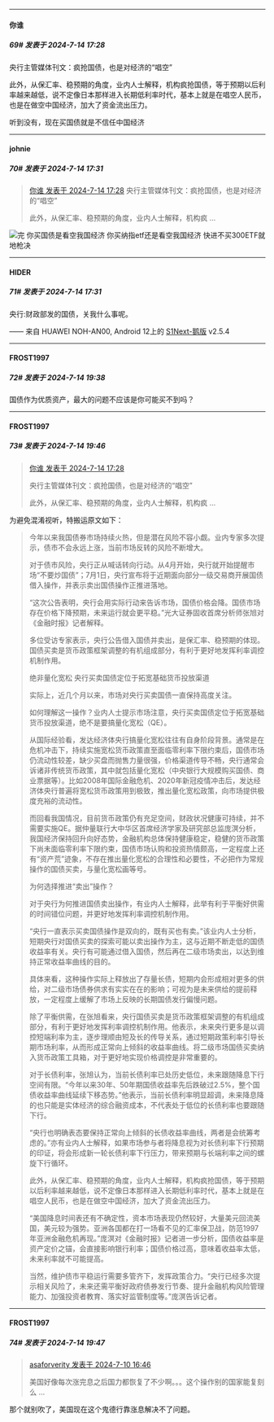 ﻿
*****

####  你谁  
##### 69#       发表于 2024-7-14 17:28

央行主管媒体刊文：疯抢国债，也是对经济的“唱空”

此外，从保汇率、稳预期的角度，业内人士解释，机构疯抢国债，等于预期以后利率越来越低，说不定像日本那样进入长期低利率时代，基本上就是在唱空人民币，也是在做空中国经济，加大了资金流出压力。

听到没有，现在买国债就是不信任中国经济

*****

####  johnie  
##### 70#       发表于 2024-7-14 17:31

<blockquote><a href="httphttps://bbs.saraba1st.com/2b/forum.php?mod=redirect&amp;goto=findpost&amp;pid=65582130&amp;ptid=2190858" target="_blank">你谁 发表于 2024-7-14 17:28</a>
央行主管媒体刊文：疯抢国债，也是对经济的“唱空”

此外，从保汇率、稳预期的角度，业内人士解释，机构疯 ...</blockquote>
<img src="https://static.saraba1st.com/image/smiley/face2017/067.png" referrerpolicy="no-referrer">完
你买国债是看空我国经济
你买纳指etf还是看空我国经济
快进不买300ETF就地枪决

*****

####  HIDER  
##### 71#       发表于 2024-7-14 17:31

央行:财政部发的国债，关我什么事呢。

—— 来自 HUAWEI NOH-AN00, Android 12上的 [S1Next-鹅版](https://github.com/ykrank/S1-Next/releases) v2.5.4


*****

####  FROST1997  
##### 72#       发表于 2024-7-14 19:38

国债作为优质资产，最大的问题不应该是你可能买不到吗？


*****

####  FROST1997  
##### 73#       发表于 2024-7-14 19:46

<blockquote><a href="httphttps://bbs.saraba1st.com/2b/forum.php?mod=redirect&amp;goto=findpost&amp;pid=65582130&amp;ptid=2190858" target="_blank">你谁 发表于 2024-7-14 17:28</a>

央行主管媒体刊文：疯抢国债，也是对经济的“唱空”

此外，从保汇率、稳预期的角度，业内人士解释，机构疯 ...</blockquote>
为避免混淆视听，特搬运原文如下：
 <blockquote>今年以来我国债券市场持续火热，但是潜在风险不容小觑。业内专家多次提示，债市不会永远上涨，当前市场反转的风险不断增大。

对于债市风险，央行正从喊话转向行动。从4月开始，央行就开始提醒市场“不要炒国债”；7月1日，央行宣布将于近期面向部分一级交易商开展国债借入操作，并表示卖出国债操作正推进落地。

“这次公告表明，央行会用实际行动来告诉市场，国债价格会降。国债市场存在价格下降预期，未来运行就会更平稳。”光大证券固收首席分析师张旭对《金融时报》记者解释。

多位受访专家表示，央行公告借入国债并卖出，是保汇率、稳预期的体现。国债买卖是货币政策框架调整的有机组成部分，有利于更好地发挥利率调控机制作用。

绝非量化宽松 央行买卖国债定位于拓宽基础货币投放渠道

实际上，近几个月以来，市场对央行买卖国债一直保持高度关注。

如何理解这一操作？业内人士提示市场注意，央行买卖国债定位于拓宽基础货币投放渠道，绝不是要搞量化宽松（QE）。

从国际经验看，发达经济体央行搞量化宽松往往有自身阶段背景。通常是在危机冲击下，持续实施宽松货币政策直至面临零利率下限约束后，国债市场仍流动性较差，缺少买盘而抛售力量很强，价格渠道传导不畅，央行通常会诉诸非传统货币政策，其中就包括量化宽松（中央银行大规模购买国债、商业票据等）。比如2008年国际金融危机、2020年新冠疫情冲击后，发达经济体央行普遍将宽松货币政策用到极致，推出量化宽松政策，向市场提供极度充裕的流动性。

而回看我国情况，目前货币政策仍有充足空间，财政状况健康可持续，并不需要实施QE。据仲量联行大中华区首席经济学家及研究部总监庞溟分析，我国经济保持回升向好态势，金融机构总体保持健康稳定，稳健的货币政策下尚未面临零利率下限约束，国债市场认购和投资热情颇高，一定程度上还有“资产荒”迹象，不存在推出量化宽松的合理性和必要性，不必把作为常规操作的国债买卖，与量化宽松画等号。

为何选择推进“卖出”操作？

对于央行为何推进国债卖出操作，有业内人士解释，此举有利于平衡好供需的时间错位问题，并更好地发挥利率调控机制作用。

“央行一直表示买卖国债操作是双向的，既有买也有卖。”该业内人士分析，短期央行对国债买卖的探索可能以卖出操作为主，这与近期不断走低的国债收益率有关。央行有可能通过借入国债，然后再在二级市场卖出，以达到维持正常收益率曲线的目的。

具体来看，这种操作实际上释放出了存量长债，短期内会形成相对更多的供给，对二级市场债券供求有实实在在的影响；可视为是未来供给的提前释放，一定程度上缓解了市场上反映的长期国债发行偏慢问题。

除了平衡供需，在张旭看来，央行国债买卖是货币政策框架调整的有机组成部分，有利于更好地发挥利率调控机制作用。他表示，未来央行更多是以调控短端利率为主，逐步理顺由短及长的传导关系，通过短期政策利率引导长期市场利率，从而形成正常向上倾斜的收益率曲线。将二级市场国债买卖纳入货币政策工具箱，对于更好地实现价格调控是非常重要的。

对于长债利率，张旭认为，当前长债利率已处历史低位，未来跟随降息下行空间有限。“今年以来30年、50年期国债收益率先后跌破过2.5%，整个国债收益率曲线延续下移态势。”他表示，当前长债利率明显超调，未来降息降的也只能是实体经济的综合融资成本，不代表处于低位的长债利率也要跟随下行。

“央行也明确表态要保持正常向上倾斜的长债收益率曲线，两者是会统筹考虑的。”亦有业内人士解释，如果市场参与者将降息视为对长债利率下行预期的印证，将会形成新一轮长债利率下行压力，带来预期与长端利率之间的螺旋下行循环。

此外，从保汇率、稳预期的角度，业内人士解释，机构疯抢国债，等于预期以后利率越来越低，说不定像日本那样进入长期低利率时代，基本上就是在唱空人民币，也是在做空中国经济，加大了资金流出压力。

“美国降息时间表还有不确定性，资本市场表现仍然较好，大量美元回流美国，美元较为强势。亚洲各国都在打一场看不见的汇率保卫战，防范1997年亚洲金融危机再现。”庞溟对《金融时报》记者进一步分析，国债收益率是资产定价之锚，会直接影响银行利率；国债价格过高，意味着收益率太低，未来利率就不可能提高。

当然，维护债市平稳运行需要多管齐下，发挥政策合力。“央行已经多次提示相关风险了，未来还需平衡好政府债券发行节奏、提升金融机构风险管理能力、加强投资者教育、落实好监管制度等。”庞溟告诉记者。</blockquote>

*****

####  FROST1997  
##### 74#       发表于 2024-7-14 19:47

<blockquote><a href="httphttps://bbs.saraba1st.com/2b/forum.php?mod=redirect&amp;goto=findpost&amp;pid=65542979&amp;ptid=2190858" target="_blank">asaforverity 发表于 2024-7-10 16:46</a>

美国好像每次涨完息之后国力都恢复了不少啊。。。这个操作别的国家能复刻么 ...</blockquote>
那个就别吹了，美国现在这个鬼德行靠涨息解决不了问题。

